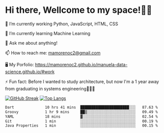 # Hi there, Wellcome to my space!✌🏾

🔭 I’m currently working Python, JavaScript, HTML, CSS

🌱 I’m currently learning Machine Learning

💬 Ask me about anything!

📫 How to reach me: mamorenoc2@gmail.com

🖥️ My Porfolio: https://mamorenoc2.github.io/manuela-data-science.github.io/#work

⚡ Fun fact: Before I wanted to study architecture, but now I'm a 1 year away from graduating in systems engineering🤣🤣🤣

[![GitHub Streak](https://streak-stats.demolab.com/?user=mamorenoc2&theme=tokyonight_duo)](https://git.io/streak-stats)                 [![Top Langs](https://github-readme-stats.vercel.app/api/top-langs/?username=mamorenoc2&layout=compact&theme=tokyonight)](https://github.com/anuraghazra/github-readme-stats)

<!--START_SECTION:waka-->

```txt
Dart              10 hrs 41 mins  ██████████████████████░░░   87.63 %
Groovy            1 hr 9 mins     ██▒░░░░░░░░░░░░░░░░░░░░░░   09.49 %
YAML              18 mins         ▓░░░░░░░░░░░░░░░░░░░░░░░░   02.54 %
Git               1 min           ░░░░░░░░░░░░░░░░░░░░░░░░░   00.19 %
Java Properties   1 min           ░░░░░░░░░░░░░░░░░░░░░░░░░   00.15 %
```

<!--END_SECTION:waka-->
